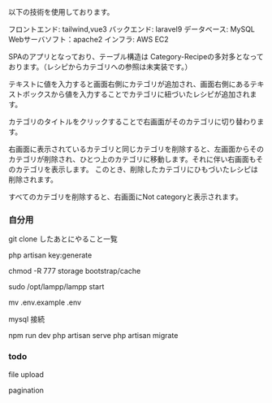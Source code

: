 以下の技術を使用しております。

フロントエンド: tailwind,vue3 
バックエンド: laravel9
データベース: MySQL
Webサーバソフト：apache2
インフラ: AWS EC2

SPAのアプリとなっており、テーブル構造は
Category-Recipeの多対多となっております。（レシピからカテゴリへの参照は未実装です。）

テキストに値を入力すると画面右側にカテゴリが追加され、画面右側にあるテキストボックスから値を入力することでカテゴリに紐づいたレシピが追加されます。

カテゴリのタイトルをクリックすることで右画面がそのカテゴリに切り替わります。

右画面に表示されているカテゴリと同じカテゴリを削除すると、左画面からそのカテゴリが削除され、ひとつ上のカテゴリに移動します。それに伴い右画面もそのカテゴリを表示します。
このとき、削除したカテゴリにひもづいたレシピは削除されます。

すべてのカテゴリを削除すると、右画面にNot categoryと表示されます。

### 自分用

git clone したあとにやること一覧

php artisan key:generate

chmod -R 777 storage bootstrap/cache

sudo /opt/lampp/lampp start

mv .env.example .env

mysql 接続


npm run dev
php artisan serve
php artisan migrate

### todo 

file upload 

pagination
